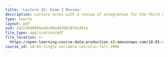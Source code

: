 ```yaml
---
title: 'Lecture 25: Exam 3 Review'
description: Lecture notes with a review of integration for the third exam of the course.
type: course
layout: pdf
uid: 2a2c56d0665ea6c00add496287b1d41a
file_type: application/pdf
file_location: >-
  https://open-learning-course-data-production.s3.amazonaws.com/18-01-single-variable-calculus-fall-2006/2a2c56d0665ea6c00add496287b1d41a_lec25.pdf
course_id: 18-01-single-variable-calculus-fall-2006
---
```


